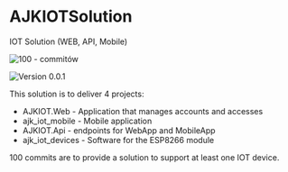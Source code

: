 # AJKIOTSolution

IOT Solution (WEB, API, Mobile)

![100 - commitów](https://img.shields.io/badge/100-commitów-2ea44f?logo=c#)

![Version 0.0.1](<URL-of-the-image>)

This solution is to deliver 4 projects:  

- AJKIOT.Web - Application that manages accounts and accesses
- ajk_iot_mobile - Mobile application  
- AJKIOT.Api - endpoints for WebApp and MobileApp  
- ajk_iot_devices - Software for the ESP8266 module
  
100 commits are to provide a solution to support at least one IOT device.  
